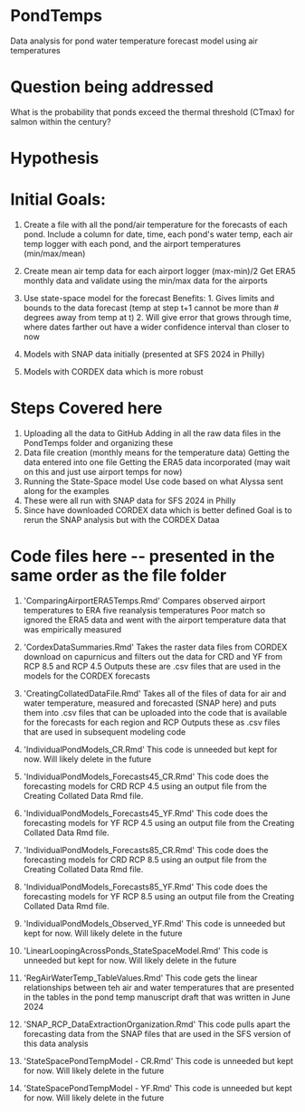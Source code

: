 # PondTemps
Data analysis for pond water temperature forecast model using air temperatures

# Question being addressed
What is the probability that ponds exceed the thermal threshold (CTmax) for salmon within the century?

# Hypothesis


# Initial Goals:
  1. Create a file with all the pond/air temperature for the forecasts of each pond.
     Include a column for date, time, each pond's water temp, each air temp logger with each pond, and the airport temperatures (min/max/mean)
    
  2. Create mean air temp data for each airport logger (max-min)/2
     Get ERA5 monthly data and validate using the min/max data for the airports
     
  3. Use state-space model for the forecast
     Benefits: 1. Gives limits and bounds to the data forecast (temp at step t+1 cannot be more than # degrees away from temp at t)
               2. Will give error that grows through time, where dates farther out have a wider confidence interval than closer to now
  
  4. Models with SNAP data initially (presented at SFS 2024 in Philly)
  
  5. Models with CORDEX data which is more robust


# Steps Covered here
  1. Uploading all the data to GitHub
     Adding in all the raw data files in the PondTemps folder and organizing these
  2. Data file creation (monthly means for the temperature data)
     Getting the data entered into one file
     Getting the ERA5 data incorporated (may wait on this and just use airport temps for now)
  3. Running the State-Space model
     Use code based on what Alyssa sent along for the examples
  4. These were all run with SNAP data for SFS 2024 in Philly
  5. Since have downloaded CORDEX data which is better defined
     Goal is to rerun the SNAP analysis but with the CORDEX Dataa

# Code files here -- presented in the same order as the file folder
  1. 'ComparingAirportERA5Temps.Rmd' 
      Compares observed airport temperatures to ERA five reanalysis temperatures
      Poor match so ignored the ERA5 data and went with the airport temperature data that was empirically measured
      
  2. 'CordexDataSummaries.Rmd' 
      Takes the raster data files from CORDEX download on capurnicus and filters out the data for CRD and YF from RCP 8.5 and RCP 4.5
      Outputs these are .csv files that are used in the models for the CORDEX forecasts
  
  3. 'CreatingCollatedDataFile.Rmd'
      Takes all of the files of data for air and water temperature, measured and forecasted (SNAP here) and puts them into .csv files that can be uploaded into the code that is available for the forecasts for each region and RCP
      Outputs these as .csv files that are used in subsequent modeling code
      
  4. 'IndividualPondModels_CR.Rmd'
      This code is unneeded but kept for now. Will likely delete in the future
      
  5. 'IndividualPondModels_Forecasts45_CR.Rmd'
      This code does the forecasting models for CRD RCP 4.5 using an output file from the Creating Collated Data Rmd file.
      
  6. 'IndividualPondModels_Forecasts45_YF.Rmd'
      This code does the forecasting models for YF RCP 4.5 using an output file from the Creating Collated Data Rmd file.
  
  7. 'IndividualPondModels_Forecasts85_CR.Rmd'
      This code does the forecasting models for CRD RCP 8.5 using an output file from the Creating Collated Data Rmd file.
      
  8. 'IndividualPondModels_Forecasts85_YF.Rmd'
      This code does the forecasting models for YF RCP 8.5 using an output file from the Creating Collated Data Rmd file.
      
  9. 'IndividualPondModels_Observed_YF.Rmd'
      This code is unneeded but kept for now. Will likely delete in the future
  
  10. 'LinearLoopingAcrossPonds_StateSpaceModel.Rmd'
      This code is unneeded but kept for now. Will likely delete in the future
    
  11. 'RegAirWaterTemp_TableValues.Rmd'
      This code gets the linear relationships between teh air and water temperatures that are presented in the tables in the pond temp manuscript draft that was written in June 2024
      
  12. 'SNAP_RCP_DataExtractionOrganization.Rmd'
      This code pulls apart the forecasting data from the SNAP files that are used in the SFS version of this data analysis
      
  13. 'StateSpacePondTempModel - CR.Rmd'
      This code is unneeded but kept for now. Will likely delete in the future
      
  14. 'StateSpacePondTempModel - YF.Rmd'
      This code is unneeded but kept for now. Will likely delete in the future   

